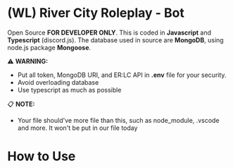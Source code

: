 # (WL) River City Roleplay - Bot
Open Source **FOR DEVELOPER ONLY**. This is coded in **Javascript** and **Typescript** (discord.js). 
The database used in source are **MongoDB**, using node.js package **Mongoose**.

⚠️ **WARNING:**
- Put all token, MongoDB URI, and ER:LC API in **.env** file for your security.
- Avoid overloading database
- Use typescript as much as possible

📋 **NOTE:**
- Your file should've more file than this, such as node_module, .vscode and more. It won't be put in our file today

# How to Use

